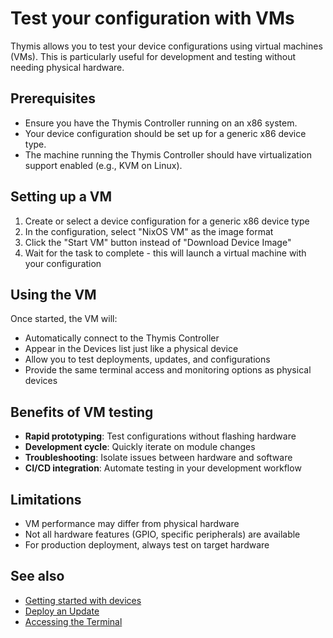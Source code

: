 # Test your configuration with VMs

Thymis allows you to test your device configurations using virtual machines (VMs). This is particularly useful for development and testing without needing physical hardware.

## Prerequisites

- Ensure you have the Thymis Controller running on an x86 system.
- Your device configuration should be set up for a generic x86 device type.
- The machine running the Thymis Controller should have virtualization support enabled (e.g., KVM on Linux).

## Setting up a VM

1. Create or select a device configuration for a generic x86 device type
2. In the configuration, select "NixOS VM" as the image format
3. Click the "Start VM" button instead of "Download Device Image"
4. Wait for the task to complete - this will launch a virtual machine with your configuration

## Using the VM

Once started, the VM will:
- Automatically connect to the Thymis Controller
- Appear in the Devices list just like a physical device
- Allow you to test deployments, updates, and configurations
- Provide the same terminal access and monitoring options as physical devices

## Benefits of VM testing

- **Rapid prototyping**: Test configurations without flashing hardware
- **Development cycle**: Quickly iterate on module changes
- **Troubleshooting**: Isolate issues between hardware and software
- **CI/CD integration**: Automate testing in your development workflow

## Limitations

- VM performance may differ from physical hardware
- Not all hardware features (GPIO, specific peripherals) are available
- For production deployment, always test on target hardware

## See also
- [Getting started with devices](getting-started.md)
- [Deploy an Update](update.md)
- [Accessing the Terminal](ssh-terminal.md)
